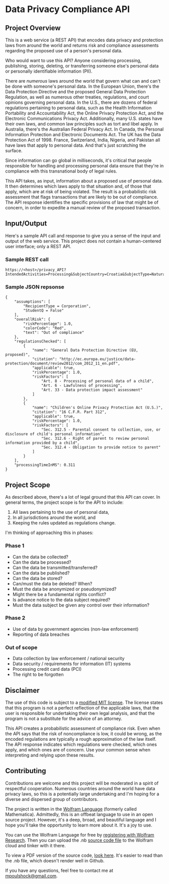 # Data Privacy Compliance API

## Project Overview

This is a web service (a REST API) that encodes data privacy and protection laws from around the world and returns risk and compliance assessments regarding the proposed use of a person's personal data.  

Who would want to use this API?  Anyone considering processing, publishing, storing, deleting, or transferring someone else's personal data or personally identifiable information (PII).  

There are *numerous* laws around the world that govern what can and can't be done with someone's personal data. In the European Union, there's the Data Protection Directive and the proposed General Data Protection Regulation, as well as numerous other treaties, regulations, and court opinions governing personal data.  In the U.S., there are dozens of federal regulations pertaining to personal data, such as the Health Information Portability and Accountability Act, the Online Privacy Protection Act, and the Electronic Communications Privacy Act.  Additionally, many U.S. states have their own laws, and common law principles such as tort and libel apply.  In Australia, there's the Australian Federal Privacy Act.  In Canada, the Personal Information Protection and Electronic Documents Act.  The UK has the Data Protection Act of 1998.  France, Switzerland, India, Nigeria, and Pakistan all have laws that apply to personal data.  And that's just scratching the surface. 

Since information can go global in milliseconds, it's critical that people responsible for handling and processing personal data ensure that they're in compliance with this transnational body of legal rules.

This API takes, as input, information about a proposed use of personal data.  It then determines which laws apply to that situation and, of those that apply, which are at risk of being violated.  The result is a probabilistic risk assessment that flags transactions that are likely to be out of compliance.  The API response identifies the specific provisions of law that might be of concern, in order to expedite a manual review of the proposed transaction.


## Input/Output

Here's a sample API call and response to give you a sense of the input and output of the web service.  This project does not contain a human-centered user interface; only a REST API.  

### Sample REST call

```
https://<host>/privacy_API?IntendedActivities=Processing&SubjectCountry=Croatia&SubjectType=Natural%20person&ControllerType=Corporation&ProcessorType=Corporation&ControllerCountry=Croatia&SubjectAge=18&DataContent=Criminal%20history&DataContent=Genetic&Source=Data%20subject
```

### Sample JSON repsonse

```
{
    "assumptions": [
        "RecipientType = Corporation",
        "StudentQ = False"
    ],
    "overallRisk": {
        "riskPercentage": 1.0,
        "colorCode": "Red",
        "text": "Out of compliance"
    },
    "regulationsChecked": [
        {
            "name": "General Data Protection Directive (EU, proposed)",
            "citation": "http://ec.europa.eu/justice/data-protection/document/review2012/com_2012_11_en.pdf",
            "applicable": true,
            "riskPercentage": 1.0,
            "riskFactors": [
                "Art. 8 - Processing of personal data of a child",
                "Art. 6 - Lawfulness of processing",
                "Art. 33 - Data protection impact assessment"
            ]
        },
        {
            "name": "Children's Online Privacy Protection Act (U.S.)",
            "citation": "16 C.F.R. Part 312",
            "applicable": true,
            "riskPercentage": 1.0,
            "riskFactors": [
                "Sec. 312.5 - Parental consent to collection, use, or disclosure of child's personal information",
                "Sec. 312.6 - Right of parent to review personal information provided by a child",
                "Sec. 312.4 - Obligation to provide notice to parent"
            ]
        }
    ],
    "processingTimeInMS": 0.311
}
```

## Project Scope

As described above, there's a lot of legal ground that this API can cover.  In general terms, the project scope is for the API to include:

1. All laws pertaining to the use of personal data,
2. In all jurisdictions around the world, and
3. Keeping the rules updated as regulations change.

I'm thinking of approaching this in phases:

### Phase 1

* Can the data be collected?
* Can the data be processed?
* Can the data be transmitted/transferred?
* Can the data be published?
* Can the data be stored?
* Can/must the data be deleted?  When?
* Must the data be anonymized or pseudonymized?
* Might there be a fundamental rights conflict?
* Is advance notice to the data subject required?
* Must the data subject be given any control over their information?

### Phase 2

* Use of data by government agencies (non-law enforcement)
* Reporting of data breaches

### Out of scope

* Data collection by law enforcement / national security
* Data security / requirements for information (IT) systems
* Processing credit card data (PCI)
* The right to be forgotten

## Disclaimer

The use of this code is subject to a [modified MIT license](https://github.com/mpoulshock/DataPrivacyComplianceAPI/blob/master/LICENSE).  The license states that this program is not a perfect reflection of the applicable laws, that the user is responsible for undertaking their own legal analysis, and that the program is not a substitute for the advice of an attorney.

This API creates a probabilistic assessment of compliance risk.  Even when the API says that the risk of noncompliance is low, it could be wrong, as the encoded regulations are typically a rough approximation of the law itself.  The API response indicates which regulations were checked, which ones apply, and which ones are of concern.  Use your common sense when interpreting and relying upon these results.

## Contributing

Contributions are welcome and this project will be moderated in a spirit of respectful cooperation.  Numerous countries around the world have data privacy laws, so this is a potentially large undertaking and I'm hoping for a diverse and dispersed group of contributors.

The project is written in the [Wolfram Language](https://www.wolfram.com/language/) (formerly called Mathematica).  Admittedly, this is an offbeat language to use in an open source project.  However, it's a deep, broad, and beautiful language and I hope you'll take the opportunity to learn more about it.  It's a joy to use.

You can use the Wolfram Language for free by [registering with Wolfram Research](https://user.wolfram.com/wolframid/registration/cloud).  Then you can upload the .nb [source code file](https://github.com/mpoulshock/DataPrivacyComplianceAPI/tree/master/Source) to the Wolfram cloud and tinker with it there.

To view a PDF version of the source code, [look here](https://github.com/mpoulshock/DataPrivacyComplianceAPI/blob/master/Documentation/Data%20privacy%20compliance.pdf).  It's easier to read than the .nb file, which doesn't render well in Github.

If you have any questions, feel free to contact me at mpoulshock@gmail.com.


